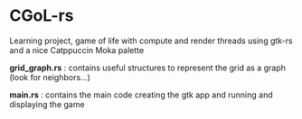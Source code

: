 # CGoL-rs
Learning project, game of life with compute and render threads using gtk-rs and a nice Catppuccin Moka palette

**grid_graph.rs** : contains useful structures to represent the grid as a graph (look for neighbors...)

**main.rs** : contains the main code creating the gtk app and running and displaying the game
